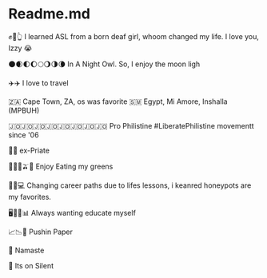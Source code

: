 # Readme.md 

✊🤞👆 I learned ASL from a born deaf girl, whoom changed my life. I love you, Izzy
😭

🌑🌒🌓🌔🌕🌖🌗🌘 In A Night Owl. So, I enjoy the moon ligh

✈️✈️ I love to travel

 🇿🇦 Cape Town, ZA, os was favorite 
 🇸🇲 Egypt, Mi Amore, Inshalla (MPBUH)
 
 🇯🇴🇯🇴🇯🇴🇯🇴🇯🇴🇯🇴🇯🇴🇯🇴 Pro Philistine #LiberatePhilistine 
 movementt since '06
 
 🏴‍☠️ ex-Priate

🥑🥬🥝🫒🍛 Enjoy Eating my greens

🍯🌐💻 Changing career paths due to lifes lessons,  i keanred honeypots are my favorites. 

🖥️📓📝📊 Always wanting educate myself 

📈📉📂 Pushin Paper

🪬 Namaste 

📲 Its on Silent






